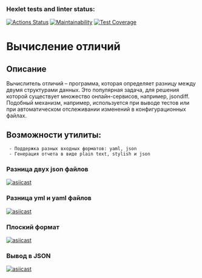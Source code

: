 ### Hexlet tests and linter status:
[![Actions Status](https://github.com/KepiWole/python-project-50/workflows/hexlet-check/badge.svg)](https://github.com/KepiWole/python-project-50/actions)
[![Maintainability](https://api.codeclimate.com/v1/badges/33549fdd1bb009697faa/maintainability)](https://codeclimate.com/github/KepiWole/python-project-50/maintainability)
[![Test Coverage](https://api.codeclimate.com/v1/badges/33549fdd1bb009697faa/test_coverage)](https://codeclimate.com/github/KepiWole/python-project-50/test_coverage)

# Вычисление отличий

## Описание 
Вычислитель отличий – программа, которая определяет разницу между двумя структурами данных.
Это популярная задача, для решения которой существует множество онлайн-сервисов, например, jsondiff.
Подобный механизм, например, используется при выводе тестов или при автоматическом отслеживании изменений в конфигурационных файлах.
## Возможности утилиты:
     - Поддержка разных входных форматов: yaml, json
     - Генерация отчета в виде plain text, stylish и json

### Разница двух json файлов
[![asiicast](https://asciinema.org/a/usGll7FLEdymjhf9SRh7Drwgh.png)](https://asciinema.org/a/usGll7FLEdymjhf9SRh7Drwgh)

### Разница yml и yaml файлов
[![asiicast](https://asciinema.org/a/5Ni7zViLf5WWDABz64WK2Boe1.png)](https://asciinema.org/a/5Ni7zViLf5WWDABz64WK2Boe1)

### Плоский формат
[![asiicast](https://asciinema.org/a/eTNf5ceb0owuNbJj1UnnHNFSh.png)](https://asciinema.org/a/eTNf5ceb0owuNbJj1UnnHNFSh)

### Вывод в JSON
[![asiicast](https://asciinema.org/a/D0U2ndgibEAvwchWxXabQjHAr.png)](https://asciinema.org/a/D0U2ndgibEAvwchWxXabQjHAr)

